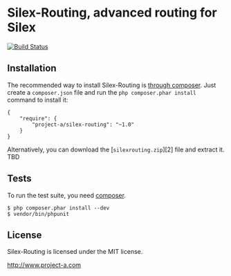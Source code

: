 Silex-Routing, advanced routing for Silex
=============================

[![Build Status](https://secure.travis-ci.org/project-a/Silex-Routing.png?branch=master)](http://travis-ci.org/project-a/Silex-Routing)


## Installation

The recommended way to install Silex-Routing is [through
composer](http://getcomposer.org). Just create a `composer.json` file and
run the `php composer.phar install` command to install it:

    {
        "require": {
            "project-a/silex-routing": "~1.0"
        }
    }

Alternatively, you can download the [`silexrouting.zip`][2] file and extract it. TBD

## Tests

To run the test suite, you need [composer](http://getcomposer.org).

    $ php composer.phar install --dev
    $ vendor/bin/phpunit

## License

Silex-Routing is licensed under the MIT license.

http://www.project-a.com
